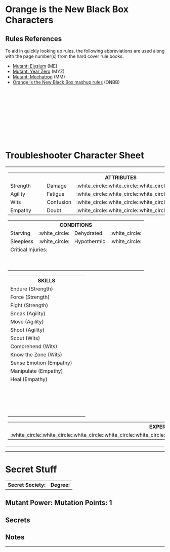 # Orange is the New Black Box Characters

## Rules References

To aid in quickly looking up rules, the following abbreviations are used along with the page number(s) from the hard cover rule books.

* [Mutant: Elysium](https://frialigan.se/en/store/?product_id=3843676143664) (ME)
* [Mutant: Year Zero](https://frialigan.se/en/games/mutant-year-zero/) (MYZ)
* [Mutant: Mechatron](https://frialigan.se/en/store/?product_id=666090831920) (MM)
* [Orange is the New Black Box mashup rules](mashup_rules.md) (ONBB)

<br />
<br />
<br />
<br />
<br />
<br />
<br />
<br />
<br />


# Troubleshooter Character Sheet
<table><!--page-->
    <tr><!--page row-->
        <td><!--left col-->
            <table>
                <tr>
                    <th colspan="4">
                        ATTRIBUTES
                    </th>
                </tr>
                <tr>
                    <td>
                        Strength
                    </td>
                    <td>
                        &nbsp;&nbsp;&nbsp;&nbsp;
                    </td>
                    <td>
                        Damage
                    </td>
                    <td>
                        :white_circle::white_circle::white_circle::white_circle::white_circle:
                    </td>
                </tr>
                <tr>
                    <td>
                        Agility
                    </td>
                    <td>
                        &nbsp;&nbsp;&nbsp;&nbsp;
                    </td>
                    <td>
                        Fatigue
                    </td>
                    <td>
                        :white_circle::white_circle::white_circle::white_circle::white_circle:
                    </td>
                </tr>
                <tr>
                    <td>
                        Wits
                    </td>
                    <td>
                        &nbsp;&nbsp;&nbsp;&nbsp;
                    </td>
                    <td>
                        Confusion
                    </td>
                    <td>
                        :white_circle::white_circle::white_circle::white_circle::white_circle:
                    </td>
                </tr>
                <tr>
                    <td>
                        Empathy
                    </td>
                    <td>
                        &nbsp;&nbsp;&nbsp;&nbsp;
                    </td>
                    <td>
                        Doubt
                    </td>
                    <td>
                        :white_circle::white_circle::white_circle::white_circle::white_circle:
                    </td>
                </tr>
            </table>
            <table>
                <tr>
                    <th colspan="4">
                        CONDITIONS
                    </th>
                </tr>
                <tr>
                    <td>
                        Starving
                    </td>
                    <td>
                        :white_circle:
                    </td>
                    <td>
                        Dehydrated
                    </td>
                    <td>
                        :white_circle:
                    </td>
                </tr>
                <tr>
                    <td>
                        Sleepless
                    </td>
                    <td>
                        :white_circle:
                    </td>
                    <td>
                        Hypothermic
                    </td>
                    <td>
                        :white_circle:
                    </td>
                </tr>
                <tr>
                    <td colspan="4">
                        Critical Injuries:
                    </td>
                </tr>
                <tr>
                    <td colspan="4">
                        &nbsp;
                    </td>
                </tr>
                <tr>
                    <td colspan="4">
                        &nbsp;
                    </td>
                </tr>
            </table>
            <table>
                <tr>
                    <th colspan="2">
                        SKILLS
                    </th>
                </tr>
                <tr>
                    <td>
                        Endure (Strength)
                    </td>
                    <td>
                        &nbsp;&nbsp;&nbsp;&nbsp;
                    </td>
                </tr>
                <tr>
                    <td>
                        Force (Strength)
                    </td>
                    <td>
                        &nbsp;&nbsp;&nbsp;&nbsp;
                    </td>
                </tr>
                <tr>
                    <td>
                        Fight (Strength)
                    </td>
                    <td>
                        &nbsp;&nbsp;&nbsp;&nbsp;
                    </td>
                </tr>
                <tr>
                    <td>
                        Sneak (Agility)
                    </td>
                    <td>
                        &nbsp;&nbsp;&nbsp;&nbsp;
                    </td>
                </tr>
                <tr>
                    <td>
                        Move (Agility)
                    </td>
                    <td>
                        &nbsp;&nbsp;&nbsp;&nbsp;
                    </td>
                </tr>
                <tr>
                    <td>
                        Shoot (Agility)
                    </td>
                    <td>
                        &nbsp;&nbsp;&nbsp;&nbsp;
                    </td>
                </tr>
                <tr>
                    <td>
                        Scout (Wits)
                    </td>
                    <td>
                        &nbsp;&nbsp;&nbsp;&nbsp;
                    </td>
                </tr>
                <tr>
                    <td>
                        Comprehend (Wits)
                    </td>
                    <td>
                        &nbsp;&nbsp;&nbsp;&nbsp;
                    </td>
                </tr>
                <tr>
                    <td>
                        Know the Zone (Wits)
                    </td>
                    <td>
                        &nbsp;&nbsp;&nbsp;&nbsp;
                    </td>
                </tr>
                <tr>
                    <td>
                        Sense Emotion (Empathy)
                    </td>
                    <td>
                        &nbsp;&nbsp;&nbsp;&nbsp;
                    </td>
                </tr>
                <tr>
                    <td>
                        Manipulate (Empathy)
                    </td>
                    <td>
                        &nbsp;&nbsp;&nbsp;&nbsp;
                    </td>
                </tr>
                <tr>
                    <td>
                        Heal (Empathy)
                    </td>
                    <td>
                        &nbsp;&nbsp;&nbsp;&nbsp;
                    </td>
                </tr>
                <tr>
                    <td>
                    </td>
                    <td>
                        &nbsp;&nbsp;&nbsp;&nbsp;
                    </td>
                </tr>
                <tr>
                    <td>
                    </td>
                    <td>
                        &nbsp;&nbsp;&nbsp;&nbsp;
                    </td>
                </tr>
                <tr>
                    <td>
                    </td>
                    <td>
                        &nbsp;&nbsp;&nbsp;&nbsp;
                    </td>
                </tr>
                <tr>
                    <td>
                    </td>
                    <td>
                        &nbsp;&nbsp;&nbsp;&nbsp;
                    </td>
                </tr>
            </table>
            <table>
                <tr>
                    <th>
                        EXPERIENCE
                    </th>
                </tr>
                <tr>
                    <td>
                        :white_circle::white_circle::white_circle::white_circle::white_circle::white_circle::white_circle::white_circle::white_circle::white_circle:
                    </td>
                </tr>
            </table>
        </td><!--end left col-->
        <td><!--right col-->
            <table>
                <tr>
                    <td>
                        Name:
                    </td>
                    <td>
                        Security Clearance:
                    </td>
                </tr>
                <tr>
                    <td colspan="2">
                        Service Group:
                    </td>
                </tr>
            </table>
            <table><!--right cols-->
                <tr>
                    <td>
                        <table>
                            <tr>
                                <th>
                                    GEAR
                                </th>
                            </tr>
                            <tr>
                                <td>
                                    1. &nbsp;&nbsp;&nbsp;&nbsp;&nbsp;&nbsp;&nbsp;&nbsp;&nbsp;&nbsp;&nbsp;&nbsp;&nbsp;&nbsp;&nbsp;&nbsp;&nbsp;&nbsp;&nbsp;&nbsp;&nbsp;&nbsp;&nbsp;&nbsp;&nbsp;&nbsp;&nbsp;&nbsp;&nbsp;&nbsp;&nbsp;&nbsp;&nbsp;&nbsp;&nbsp;&nbsp;&nbsp;&nbsp;&nbsp;&nbsp;
                                </td>
                            </tr>
                            <tr>
                                <td>
                                    2. &nbsp;&nbsp;&nbsp;&nbsp;&nbsp;&nbsp;&nbsp;&nbsp;&nbsp;&nbsp;&nbsp;&nbsp;&nbsp;&nbsp;&nbsp;&nbsp;&nbsp;&nbsp;&nbsp;&nbsp;&nbsp;&nbsp;&nbsp;&nbsp;&nbsp;&nbsp;&nbsp;&nbsp;&nbsp;&nbsp;&nbsp;&nbsp;&nbsp;&nbsp;&nbsp;&nbsp;&nbsp;&nbsp;&nbsp;&nbsp;
                                </td>
                            </tr>
                            <tr>
                                <td>
                                    3. &nbsp;&nbsp;&nbsp;&nbsp;&nbsp;&nbsp;&nbsp;&nbsp;&nbsp;&nbsp;&nbsp;&nbsp;&nbsp;&nbsp;&nbsp;&nbsp;&nbsp;&nbsp;&nbsp;&nbsp;&nbsp;&nbsp;&nbsp;&nbsp;&nbsp;&nbsp;&nbsp;&nbsp;&nbsp;&nbsp;&nbsp;&nbsp;&nbsp;&nbsp;&nbsp;&nbsp;&nbsp;&nbsp;&nbsp;&nbsp;
                                </td>
                            </tr>
                            <tr>
                                <td>
                                    4. &nbsp;&nbsp;&nbsp;&nbsp;&nbsp;&nbsp;&nbsp;&nbsp;&nbsp;&nbsp;&nbsp;&nbsp;&nbsp;&nbsp;&nbsp;&nbsp;&nbsp;&nbsp;&nbsp;&nbsp;&nbsp;&nbsp;&nbsp;&nbsp;&nbsp;&nbsp;&nbsp;&nbsp;&nbsp;&nbsp;&nbsp;&nbsp;&nbsp;&nbsp;&nbsp;&nbsp;&nbsp;&nbsp;&nbsp;&nbsp;
                                </td>
                            </tr>
                            <tr>
                                <td>
                                    5. &nbsp;&nbsp;&nbsp;&nbsp;&nbsp;&nbsp;&nbsp;&nbsp;&nbsp;&nbsp;&nbsp;&nbsp;&nbsp;&nbsp;&nbsp;&nbsp;&nbsp;&nbsp;&nbsp;&nbsp;&nbsp;&nbsp;&nbsp;&nbsp;&nbsp;&nbsp;&nbsp;&nbsp;&nbsp;&nbsp;&nbsp;&nbsp;&nbsp;&nbsp;&nbsp;&nbsp;&nbsp;&nbsp;&nbsp;&nbsp;
                                </td>
                            </tr>
                            <tr>
                                <td>
                                    6. &nbsp;&nbsp;&nbsp;&nbsp;&nbsp;&nbsp;&nbsp;&nbsp;&nbsp;&nbsp;&nbsp;&nbsp;&nbsp;&nbsp;&nbsp;&nbsp;&nbsp;&nbsp;&nbsp;&nbsp;&nbsp;&nbsp;&nbsp;&nbsp;&nbsp;&nbsp;&nbsp;&nbsp;&nbsp;&nbsp;&nbsp;&nbsp;&nbsp;&nbsp;&nbsp;&nbsp;&nbsp;&nbsp;&nbsp;&nbsp;
                                </td>
                            </tr>
                            <tr>
                                <td>
                                    7. &nbsp;&nbsp;&nbsp;&nbsp;&nbsp;&nbsp;&nbsp;&nbsp;&nbsp;&nbsp;&nbsp;&nbsp;&nbsp;&nbsp;&nbsp;&nbsp;&nbsp;&nbsp;&nbsp;&nbsp;&nbsp;&nbsp;&nbsp;&nbsp;&nbsp;&nbsp;&nbsp;&nbsp;&nbsp;&nbsp;&nbsp;&nbsp;&nbsp;&nbsp;&nbsp;&nbsp;&nbsp;&nbsp;&nbsp;&nbsp;
                                </td>
                            </tr>
                            <tr>
                                <td>
                                    8. &nbsp;&nbsp;&nbsp;&nbsp;&nbsp;&nbsp;&nbsp;&nbsp;&nbsp;&nbsp;&nbsp;&nbsp;&nbsp;&nbsp;&nbsp;&nbsp;&nbsp;&nbsp;&nbsp;&nbsp;&nbsp;&nbsp;&nbsp;&nbsp;&nbsp;&nbsp;&nbsp;&nbsp;&nbsp;&nbsp;&nbsp;&nbsp;&nbsp;&nbsp;&nbsp;&nbsp;&nbsp;&nbsp;&nbsp;&nbsp;
                                </td>
                            </tr>
                            <tr>
                                <td>
                                    9. &nbsp;&nbsp;&nbsp;&nbsp;&nbsp;&nbsp;&nbsp;&nbsp;&nbsp;&nbsp;&nbsp;&nbsp;&nbsp;&nbsp;&nbsp;&nbsp;&nbsp;&nbsp;&nbsp;&nbsp;&nbsp;&nbsp;&nbsp;&nbsp;&nbsp;&nbsp;&nbsp;&nbsp;&nbsp;&nbsp;&nbsp;&nbsp;&nbsp;&nbsp;&nbsp;&nbsp;&nbsp;&nbsp;&nbsp;&nbsp;
                                </td>
                            </tr>
                            <tr>
                                <td>
                                    10. &nbsp;&nbsp;&nbsp;&nbsp;&nbsp;&nbsp;&nbsp;&nbsp;&nbsp;&nbsp;&nbsp;&nbsp;&nbsp;&nbsp;&nbsp;&nbsp;&nbsp;&nbsp;&nbsp;&nbsp;&nbsp;&nbsp;&nbsp;&nbsp;&nbsp;&nbsp;&nbsp;&nbsp;&nbsp;&nbsp;&nbsp;&nbsp;&nbsp;&nbsp;&nbsp;&nbsp;&nbsp;&nbsp;&nbsp;&nbsp;
                                </td>
                            </tr>
                            <tr>
                                <td>
                                    Credits: &nbsp;&nbsp;&nbsp;&nbsp;&nbsp;&nbsp;&nbsp;&nbsp;&nbsp;&nbsp;&nbsp;&nbsp;&nbsp;&nbsp;&nbsp;&nbsp;&nbsp;&nbsp;&nbsp;&nbsp;&nbsp;&nbsp;&nbsp;&nbsp;&nbsp;&nbsp;&nbsp;&nbsp;&nbsp;&nbsp;&nbsp;&nbsp;&nbsp;&nbsp;&nbsp;&nbsp;&nbsp;&nbsp;&nbsp;&nbsp;
                                </td>
                            </tr>
                        </table>
                    </td>
                    <td>
                        <table>
                            <tr>
                                <th>
                                    TALENTS
                                </th>
                            </tr>
                            <tr>
                                <td>
                                    &nbsp;&nbsp;&nbsp;&nbsp;&nbsp;&nbsp;&nbsp;&nbsp;&nbsp;&nbsp;&nbsp;&nbsp;&nbsp;&nbsp;&nbsp;&nbsp;&nbsp;&nbsp;&nbsp;&nbsp;&nbsp;&nbsp;&nbsp;&nbsp;&nbsp;&nbsp;&nbsp;&nbsp;&nbsp;&nbsp;&nbsp;&nbsp;&nbsp;&nbsp;&nbsp;&nbsp;&nbsp;&nbsp;&nbsp;&nbsp;
                                </td>
                            </tr>
                            <tr>
                                <td>
                                    &nbsp;&nbsp;&nbsp;&nbsp;&nbsp;&nbsp;&nbsp;&nbsp;&nbsp;&nbsp;&nbsp;&nbsp;&nbsp;&nbsp;&nbsp;&nbsp;&nbsp;&nbsp;&nbsp;&nbsp;&nbsp;&nbsp;&nbsp;&nbsp;&nbsp;&nbsp;&nbsp;&nbsp;&nbsp;&nbsp;&nbsp;&nbsp;&nbsp;&nbsp;&nbsp;&nbsp;&nbsp;&nbsp;&nbsp;&nbsp;
                                </td>
                            </tr>
                            <tr>
                                <td>
                                    &nbsp;&nbsp;&nbsp;&nbsp;&nbsp;&nbsp;&nbsp;&nbsp;&nbsp;&nbsp;&nbsp;&nbsp;&nbsp;&nbsp;&nbsp;&nbsp;&nbsp;&nbsp;&nbsp;&nbsp;&nbsp;&nbsp;&nbsp;&nbsp;&nbsp;&nbsp;&nbsp;&nbsp;&nbsp;&nbsp;&nbsp;&nbsp;&nbsp;&nbsp;&nbsp;&nbsp;&nbsp;&nbsp;&nbsp;&nbsp;
                                </td>
                            </tr>
                            <tr>
                                <td>
                                    &nbsp;&nbsp;&nbsp;&nbsp;&nbsp;&nbsp;&nbsp;&nbsp;&nbsp;&nbsp;&nbsp;&nbsp;&nbsp;&nbsp;&nbsp;&nbsp;&nbsp;&nbsp;&nbsp;&nbsp;&nbsp;&nbsp;&nbsp;&nbsp;&nbsp;&nbsp;&nbsp;&nbsp;&nbsp;&nbsp;&nbsp;&nbsp;&nbsp;&nbsp;&nbsp;&nbsp;&nbsp;&nbsp;&nbsp;&nbsp;
                                </td>
                            </tr>
                            <tr>
                                <td>
                                    &nbsp;&nbsp;&nbsp;&nbsp;&nbsp;&nbsp;&nbsp;&nbsp;&nbsp;&nbsp;&nbsp;&nbsp;&nbsp;&nbsp;&nbsp;&nbsp;&nbsp;&nbsp;&nbsp;&nbsp;&nbsp;&nbsp;&nbsp;&nbsp;&nbsp;&nbsp;&nbsp;&nbsp;&nbsp;&nbsp;&nbsp;&nbsp;&nbsp;&nbsp;&nbsp;&nbsp;&nbsp;&nbsp;&nbsp;&nbsp;
                                </td>
                            </tr>
                            <tr>
                                <td>
                                    &nbsp;&nbsp;&nbsp;&nbsp;&nbsp;&nbsp;&nbsp;&nbsp;&nbsp;&nbsp;&nbsp;&nbsp;&nbsp;&nbsp;&nbsp;&nbsp;&nbsp;&nbsp;&nbsp;&nbsp;&nbsp;&nbsp;&nbsp;&nbsp;&nbsp;&nbsp;&nbsp;&nbsp;&nbsp;&nbsp;&nbsp;&nbsp;&nbsp;&nbsp;&nbsp;&nbsp;&nbsp;&nbsp;&nbsp;&nbsp;
                                </td>
                            </tr>
                        </table>
                        <table >
                            <tr>
                                <th>
                                    ARMOR
                                </th>
                            </tr>
                            <tr>
                                <td>
                                </td>
                            </tr>
                        </table>
                    </td>
                </tr>
            </table><!--end right cols-->
            <table>
                <tr>
                    <th>
                        WEAPONS
                    </th>
                    <th>
                        Bonus
                    </th>
                    <th>
                        Damage
                    </th>
                    <th>
                        Range
                    </th>
                    <th>
                        Special
                    </th>
                </tr>
                <tr>
                    <td>
                    </td>
                    <td>
                    </td>
                    <td>
                    </td>
                    <td>
                    </td>
                    <td>
                    </td>
                </tr>
                <tr>
                    <td>
                    </td>
                    <td>
                    </td>
                    <td>
                    </td>
                    <td>
                    </td>
                    <td>
                    </td>
                </tr>
                <tr>
                    <td>
                    </td>
                    <td>
                    </td>
                    <td>
                    </td>
                    <td>
                    </td>
                    <td>
                    </td>
                </tr>
            </table>
        </td><!--end right col-->
    </tr><!--end page row-->
</table><!--end page-->

---

# Secret Stuff

<table><!--top-->
    <tr>
        <td>
            <b>Secret Society:</b>
        </td>
        <td>
            <b>Degree:</b>
        </td>
    </tr>
</table><!--end top-->

## Mutant Power:  Mutation Points: 1

## Secrets

## Notes

---